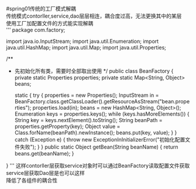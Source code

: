 #spring01传统的工厂模式解耦  
传统模式contorller,service,dao层层相连，耦合度过高，无法更换其中的某层  
使用工厂加配置文件的方式能实现解耦  
'''
package com.factory;

import java.io.InputStream;
import java.util.Enumeration;
import java.util.HashMap;
import java.util.Map;
import java.util.Properties;

/**
 * 先初始化所有类，需要时全部取出使用
 */
public class BeanFactory {
    private static Properties properties;
    private static Map<String, Object> beans;

    static {
        try {
            properties = new Properties();
            InputStream in = BeanFactory.class.getClassLoader().getResourceAsStream("bean.properties");
            properties.load(in);
            beans = new HashMap<String, Object>();
            Enumeration keys = properties.keys();
            while (keys.hasMoreElements()) {
                String key = keys.nextElement().toString();
                String beanPath = properties.getProperty(key);
                Object value = Class.forName(beanPath).newInstance();
                beans.put(key, value);
            }
        } catch (Exception e) {
            throw new ExceptionInInitializerError("初始化配置文件失败");
        }
    }
    public static Object getBean(String beanName) {
        return beans.get(beanName);
    }

}
'''
这样contorller层获取service对象时可以通过BeanFactory读取配置文件获取  
service层获取Dao层是也可以这样  
降低了各组件的耦合性  
